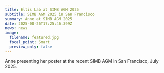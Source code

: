 ```yaml
---
title: Eltis Lab at SIMB AGM 2025
subtitle: SIMB AGM 2025 in San Francisco
summary: Anne at SIMB AGM 2025
date: 2025-08-26T17:25:46.399Z
news: news
image:
  filename: featured.jpg
  focal_point: Smart
  preview_only: false
---
```

Anne presenting her poster at the recent SIMB AGM in San Francisco, July 2025.